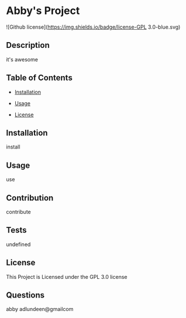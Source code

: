 # Abby's Project
![Github license](https://img.shields.io/badge/license-GPL 3.0-blue.svg)

  ## Description
it's awesome

  ## Table of Contents 
  
  * [Installation](#installation)
  
  * [Usage](#usage)

  * [License](#license)


  ## Installation 
install
  ## Usage
use
  ## Contribution
contribute
  ## Tests
undefined

## License 
 This Project is Licensed under the GPL 3.0 license

  ## Questions 
  abby
  adlundeen@gmailcom
